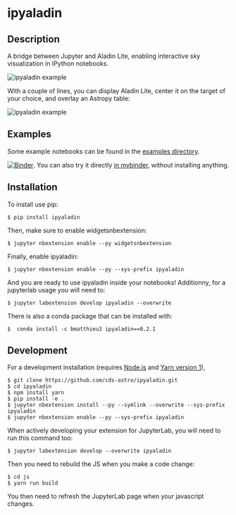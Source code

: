 # ipyaladin

## Description

A bridge between Jupyter and Aladin Lite, enabling interactive sky visualization in IPython notebooks.

![ipyaladin example](ipyaladin-screenshot.png)

With a couple of lines, you can display Aladin Lite, center it on the target of your choice, and overlay an Astropy table:

![ipyaladin example](ipyaladin-screencast.gif)

## Examples

Some example notebooks can be found in the [examples directory](examples).

[![Binder](https://mybinder.org/badge_logo.svg)](https://mybinder.org/v2/gh/cds-astro/ipyaladin/master). You can also try it directly [in mybinder](https://mybinder.org/v2/gh/cds-astro/ipyaladin/master), without installing anything.

## Installation

To install use pip:

    $ pip install ipyaladin

Then, make sure to enable widgetsnbextension:

    $ jupyter nbextension enable --py widgetsnbextension

Finally, enable ipyaladin:

    $ jupyter nbextension enable --py --sys-prefix ipyaladin

And you are ready to use ipyaladin inside your notebooks!
Additionny, for a jupyterlab usage you will need to:

    $ jupyter labextension develop ipyaladin --overwrite

There is also a conda package that can be installed with:

    $  conda install -c bmatthieu3 ipyaladin==0.2.1

## Development

For a development installation (requires [Node.js](https://nodejs.org) and [Yarn version 1](https://classic.yarnpkg.com/)),

    $ git clone https://github.com/cds-astro/ipyaladin.git
    $ cd ipyaladin
    $ npm install yarn
    $ pip install -e .
    $ jupyter nbextension install --py --symlink --overwrite --sys-prefix ipyaladin
    $ jupyter nbextension enable --py --sys-prefix ipyaladin

When actively developing your extension for JupyterLab, you will need to run this command too:

    $ jupyter labextension develop --overwrite ipyaladin

Then you need to rebuild the JS when you make a code change:

    $ cd js
    $ yarn run build

You then need to refresh the JupyterLab page when your javascript changes.
